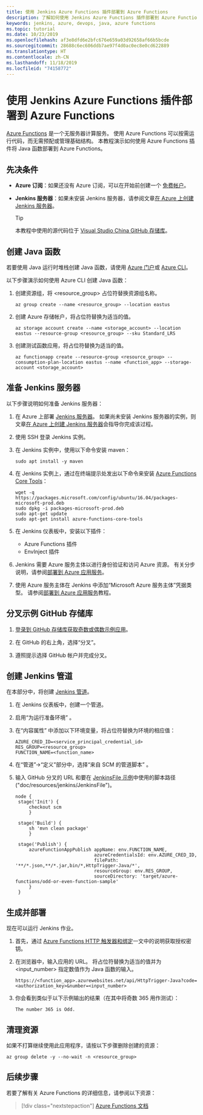 ```yaml
---
title: 使用 Jenkins Azure Functions 插件部署到 Azure Functions
description: 了解如何使用 Jenkins Azure Functions 插件部署到 Azure Functions
keywords: jenkins, azure, devops, java, azure functions
ms.topic: tutorial
ms.date: 10/23/2019
ms.openlocfilehash: af3e8dfd6e2bfc676e659a03d92658af66b5bcde
ms.sourcegitcommit: 28688c6ec606ddb7ae97f4d0ac0ec8e0cd622889
ms.translationtype: HT
ms.contentlocale: zh-CN
ms.lasthandoff: 11/18/2019
ms.locfileid: "74158772"
---
```

# <a name="deploy-to-azure-functions-using-the-jenkins-azure-functions-plug-in"></a>使用 Jenkins Azure Functions 插件部署到 Azure Functions

[Azure Functions](/azure/azure-functions/) 是一个无服务器计算服务。 使用 Azure Functions 可以按需运行代码，而无需预配或管理基础结构。 本教程演示如何使用 Azure Functions 插件将 Java 函数部署到 Azure Functions。

## <a name="prerequisites"></a>先决条件

- **Azure 订阅**：如果还没有 Azure 订阅，可以在开始前创建一个 [免费帐户](https://azure.microsoft.com/free/?ref=microsoft.com&utm_source=microsoft.com&utm_medium=docs&utm_campaign=visualstudio)。
- **Jenkins 服务器**：如果未安装 Jenkins 服务器，请参阅文章[在 Azure 上创建 Jenkins 服务器](./install-jenkins-solution-template.md)。

  > [!TIP]
  > 本教程中使用的源代码位于 [Visual Studio China GitHub 存储库](https://github.com/VSChina/odd-or-even-function/blob/master/src/main/java/com/microsoft/azure/Function.java)。

## <a name="create-a-java-function"></a>创建 Java 函数

若要使用 Java 运行时堆栈创建 Java 函数，请使用 [Azure 门户](https://portal.azure.com)或 [Azure CLI](/cli/azure/?view=azure-cli-latest)。

以下步骤演示如何使用 Azure CLI 创建 Java 函数：

1. 创建资源组，将 &lt;resource_group>  占位符替换资源组名称。

    ```cli
    az group create --name <resource_group> --location eastus
    ```

1. 创建 Azure 存储帐户，将占位符替换为适当的值。
 
    ```cli
    az storage account create --name <storage_account> --location eastus --resource-group <resource_group> --sku Standard_LRS    
    ```

1. 创建测试函数应用，将占位符替换为适当的值。

    ```cli
    az functionapp create --resource-group <resource_group> --consumption-plan-location eastus --name <function_app> --storage-account <storage_account>
    ```

## <a name="prepare-jenkins-server"></a>准备 Jenkins 服务器

以下步骤说明如何准备 Jenkins 服务器：

1. 在 Azure 上部署 [Jenkins 服务器](https://aka.ms/jenkins-on-azure)。 如果尚未安装 Jenkins 服务器的实例，则文章[在 Azure 上创建 Jenkins 服务器](./install-jenkins-solution-template.md)会指导你完成该过程。

1. 使用 SSH 登录 Jenkins 实例。

1. 在 Jenkins 实例中，使用以下命令安装 maven：

    ```terminal
    sudo apt install -y maven
    ```

1. 在 Jenkins 实例上，通过在终端提示处发出以下命令来安装 [Azure Functions Core Tools](/azure/azure-functions/functions-run-local)：

    ```terminal
    wget -q https://packages.microsoft.com/config/ubuntu/16.04/packages-microsoft-prod.deb
    sudo dpkg -i packages-microsoft-prod.deb
    sudo apt-get update
    sudo apt-get install azure-functions-core-tools
    ```

1. 在 Jenkins 仪表板中，安装以下插件：

    - Azure Functions 插件
    - EnvInject 插件

1. Jenkins 需要 Azure 服务主体以进行身份验证和访问 Azure 资源。 有关分步说明，请参阅[部署到 Azure 应用服务](./tutorial-jenkins-deploy-web-app-azure-app-service.md)。

1. 使用 Azure 服务主体在 Jenkins 中添加“Microsoft Azure 服务主体”凭据类型。 请参阅[部署到 Azure 应用服务](./tutorial-jenkins-deploy-web-app-azure-app-service.md#add-service-principal-to-jenkins)教程。

## <a name="fork-the-sample-github-repo"></a>分叉示例 GitHub 存储库

1. [登录到 GitHub 存储库获取奇数或偶数示例应用](https://github.com/VSChina/odd-or-even-function.git)。

1. 在 GitHub 的右上角，选择“分叉”。 

1. 遵照提示选择 GitHub 帐户并完成分叉。

## <a name="create-a-jenkins-pipeline"></a>创建 Jenkins 管道

在本部分中，将创建 [Jenkins 管道](https://jenkins.io/doc/book/pipeline/)。

1. 在 Jenkins 仪表板中，创建一个管道。

1. 启用“为运行准备环境”  。

1. 在“内容属性”  中添加以下环境变量，将占位符替换为环境的相应值：

    ```
    AZURE_CRED_ID=<service_principal_credential_id>
    RES_GROUP=<resource_group>
    FUNCTION_NAME=<function_name>
    ```
    
1. 在“管道”->“定义”部分中，选择“来自 SCM 的管道脚本”   。

1. 输入 GitHub 分叉的 URL 和要在 [JenkinsFile 示例](https://github.com/VSChina/odd-or-even-function/blob/master/doc/resources/jenkins/JenkinsFile)中使用的脚本路径 ("doc/resources/jenkins/JenkinsFile")。

   ```
   node {
    stage('Init') {
        checkout scm
        }

    stage('Build') {
        sh 'mvn clean package'
        }

    stage('Publish') {
        azureFunctionAppPublish appName: env.FUNCTION_NAME, 
                                azureCredentialsId: env.AZURE_CRED_ID, 
                                filePath: '**/*.json,**/*.jar,bin/*,HttpTrigger-Java/*', 
                                resourceGroup: env.RES_GROUP, 
                                sourceDirectory: 'target/azure-functions/odd-or-even-function-sample'
        }
    }
    ```

## <a name="build-and-deploy"></a>生成并部署

现在可以运行 Jenkins 作业。

1. 首先，通过 [Azure Functions HTTP 触发器和绑定](/azure/azure-functions/functions-bindings-http-webhook#authorization-keys)一文中的说明获取授权密钥。

1. 在浏览器中，输入应用的 URL。 将占位符替换为适当的值并为 &lt;input_number>  指定数值作为 Java 函数的输入。

    ```
    https://<function_app>.azurewebsites.net/api/HttpTrigger-Java?code=<authorization_key>&number=<input_number>
    ```
1. 你会看到类似于以下示例输出的结果（在其中将奇数 365 用作测试）：

    ```output
    The number 365 is Odd.
    ```

## <a name="clean-up-resources"></a>清理资源

如果不打算继续使用此应用程序，请按以下步骤删除创建的资源：

```cli
az group delete -y --no-wait -n <resource_group>
```

## <a name="next-steps"></a>后续步骤

若要了解有关 Azure Functions 的详细信息，请参阅以下资源：
> [!div class="nextstepaction"]
> [Azure Functions 文档](/azure/azure-functions/)
